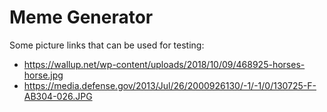 # Meme Generator

Some picture links that can be used for testing:
- https://wallup.net/wp-content/uploads/2018/10/09/468925-horses-horse.jpg
- https://media.defense.gov/2013/Jul/26/2000926130/-1/-1/0/130725-F-AB304-026.JPG